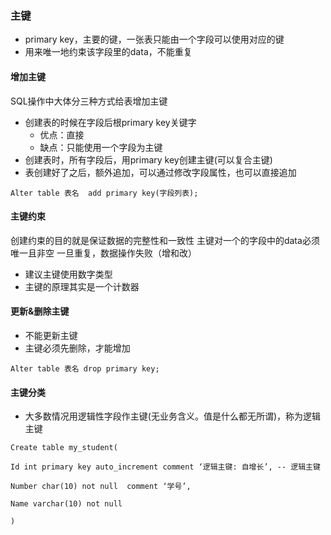 ### 主键
- primary key，主要的键，一张表只能由一个字段可以使用对应的键
-  用来唯一地约束该字段里的data，不能重复

#### 增加主键
SQL操作中大体分三种方式给表增加主键
- 创建表的时候在字段后根primary key关键字
	- 优点：直接
	- 缺点：只能使用一个字段为主键
- 创建表时，所有字段后，用primary key创建主键(可以复合主键)
- 表创建好了之后，额外追加，可以通过修改字段属性，也可以直接追加
```mysql
Alter table 表名  add primary key(字段列表);
```
#### 主键约束
创建约束的目的就是保证数据的完整性和一致性
主键对一个的字段中的data必须唯一且非空
一旦重复，数据操作失败（增和改）
- 建议主键使用数字类型
- 主键的原理其实是一个计数器

#### 更新&删除主键
- 不能更新主键
- 主键必须先删除，才能增加
```mysql
Alter table 表名 drop primary key;
```

####  主键分类
- 大多数情况用逻辑性字段作主键(无业务含义。值是什么都无所谓)，称为逻辑主键
```mysql
Create table my_student(
 
Id int primary key auto_increment comment ‘逻辑主键: 自增长’, -- 逻辑主键
 
Number char(10) not null  comment ‘学号’,
 
Name varchar(10) not null
 
)
 
```

















